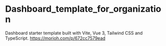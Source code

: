 # Dashboard_template_for_organization
Dashboard starter template built with Vite, Vue 3, Tailwind CSS and TypeScript.
https://morioh.com/p/672cc7579ead
